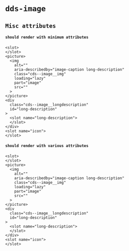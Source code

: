 # `dds-image`

## `Misc attributes`

####   `should render with minimum attributes`

```
<slot>
</slot>
<picture>
  <img
    alt=""
    aria-describedby="image-caption long-description"
    class="cds--image__img"
    loading="lazy"
    part="image"
    src=""
  >
</picture>
<div
  class="cds--image__longdescription"
  id="long-description"
>
  <slot name="long-description">
  </slot>
</div>
<slot name="icon">
</slot>

```

####   `should render with various attributes`

```
<slot>
</slot>
<picture>
  <img
    alt=""
    aria-describedby="image-caption long-description"
    class="cds--image__img"
    loading="lazy"
    part="image"
    src=""
  >
</picture>
<div
  class="cds--image__longdescription"
  id="long-description"
>
  <slot name="long-description">
  </slot>
</div>
<slot name="icon">
</slot>

```

